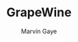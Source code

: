 ---
layout: post
title: GrapeWine
author: Marvin Gaye
language: "Français"
image:
  artist: marvin-gaye.png
---
